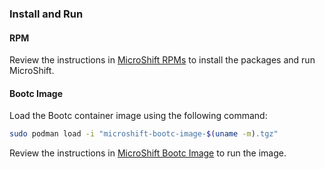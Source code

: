 ### Install and Run

#### RPM

Review the instructions in [MicroShift RPMs](../../docs/run.md#microshift-rpms)
to install the packages and run MicroShift.

#### Bootc Image

Load the Bootc container image using the following command:

```bash
sudo podman load -i "microshift-bootc-image-$(uname -m).tgz"
```

Review the instructions in [MicroShift Bootc Image](../../docs/run.md#microshift-bootc-image)
to run the image.
